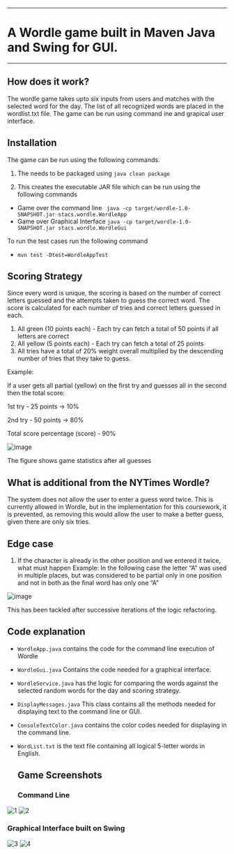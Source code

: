 ------

# A Wordle game built in Maven Java and Swing for GUI. 

------

## How does it work?
The wordle game takes upto six inputs from users and matches with the selected word for the day. The list of all recognized words are placed in the wordlist.txt file.
The game can be run using command ine and grapical user interface. 

## Installation

The game can be run using the following commands.

1. The needs to be packaged using 
    `java clean package`

2. This creates the executable JAR file which can be run using the following commands 

 - Game over the command line 
    ```` java -cp target/wordle-1.0-SNAPSHOT.jar stacs.wordle.WordleApp````
 - Game over Graphical Interface
    ```` java -cp target/wordle-1.0-SNAPSHOT.jar stacs.wordle.WordleGui ````

To run the test cases run the following command
-   `mvn test -Dtest=WordleAppTest`

## Scoring Strategy

Since every word is unique, the scoring is based on the number of correct letters guessed and the attempts taken to guess the correct word.
The score is calculated for each number of tries and correct letters guessed in each.

1. All green (10 points each) - Each try can fetch a total of 50 points if all letters are correct
2. All yellow (5 points each) - Each try can fetch a total of 25 points
3. All tries have a total of 20% weight overall multiplied by the descending number of tries that they take to guess.

Example:

If a user gets all partial (yellow) on the first try and guesses all in the second then the total score:

1st try - 25 points -> 10%

2nd try - 50 points -> 80%

Total score percentage (score) - 90%


![image](https://github.com/Mohamed-rilwan/Word-of-Wordle/assets/44545353/abd030a9-943a-44c8-ab5e-ef7bdab16d67)

The figure shows game statistics after all guesses


## What is additional from the NYTimes Wordle?
The system does not allow the user to enter a guess word twice. This is currently allowed in Wordle, but in the implementation for this coursework, it is prevented, as removing this would allow the user to make a better guess, given there are only six tries.

## Edge case
1. If the character is already in the other position and we entered it twice, what must happen
Example: In the following case the letter “A” was used in multiple places, but was considered to be partial only in one position and not in both as the final word has only one “A”

![image](https://github.com/Mohamed-rilwan/Word-of-Wordle/assets/44545353/087e26f4-d309-4fae-ab3e-24fadba20b7e)

This has been tackled after successive iterations of the logic refactoring.

## Code explanation
- `WordleApp.java` contains the code for the command line execution of Wordle
- `WordleGui.java` Contains the code needed for a graphical interface. 
- `WordleService.java` has the logic for comparing the words against the selected random words for the day and scoring strategy.
- `DisplayMessages.java` This class contains all the methods needed for displaying text to the command line or GUI.
- `ConsoleTextColor.java` contains the color codes needed for displaying in the command line.
- `WordList.txt` is the text file containing all logical 5-letter words in English.

  ## Game Screenshots
  ### Command Line 

![1](https://github.com/Mohamed-rilwan/Word-of-Wordle/assets/44545353/ff81e53b-fdcf-4173-a920-b9c6993e2476)
![2](https://github.com/Mohamed-rilwan/Word-of-Wordle/assets/44545353/32b3ee23-e6d5-4eed-82d7-d9c4ca063987)

### Graphical Interface built on Swing
![3](https://github.com/Mohamed-rilwan/Word-of-Wordle/assets/44545353/adf7c061-9806-4e98-b049-0e9f896a83b6)
![4](https://github.com/Mohamed-rilwan/Word-of-Wordle/assets/44545353/8c78d5de-b3c1-4c00-9f3e-e9f3895a30a1)



  

